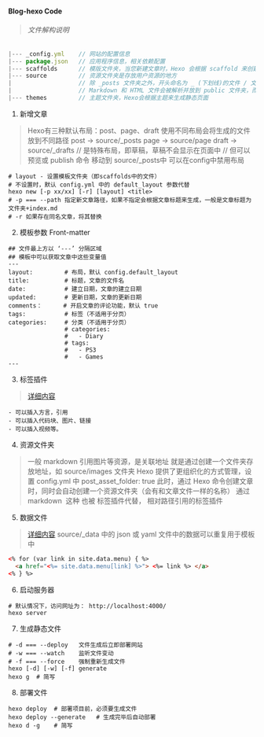 #### Blog-hexo Code

> ###### 文件解构说明

```javascript
|--- _config.yml    // 网站的配置信息
|--- package.json   // 应用程序信息，相关依赖配置
|--- scaffolds      // 模版文件夹，当您新建文章时，Hexo 会根据 scaffold 来创建文件
|--- source         // 资源文件夹是存放用户资源的地方
|                   // 除 _posts 文件夹之外，开头命名为 _ (下划线)的文件 / 文件夹和隐藏的文件将会被忽略
|                   // Markdown 和 HTML 文件会被解析并放到 public 文件夹，而其他文件会被拷贝过去
|--- themes         // 主题文件夹，Hexo会根据主题来生成静态页面
```

1. 新增文章
> Hexo有三种默认布局：post、page、draft
> 使用不同布局会将生成的文件放到不同路径
> post  -> source/_posts
> page  -> source/page
> draft -> source/_drafts // 是特殊布局，即草稿，草稿不会显示在页面中
                          // 但可以预览或 publish 命令 移动到 source/_posts中
> 可以在config中禁用布局

```shell
# layout - 设置模板文件夹（即scaffolds中的文件）
# 不设置时，默认 config.yml 中的 default_layout 参数代替
hexo new [-p xx/xx] [-r] [layout] <title>
# -p === --path 指定新文章路径，如果不指定会根据文章标题来生成，一般是文章标题为文件夹+index.md
# -r 如果存在同名文章，将其替换
```

2. 模板参数 Front-matter
```shell
## 文件最上方以 ‘---’ 分隔区域
## 模板中可以获取文章中这些变量值
---
layout:         # 布局，默认 config.default_layout
title:          # 标题，文章的文件名
date:           # 建立日期，文章的建立日期
updated:        # 更新日期，文章的更新日期
comments：      # 开启文章的评论功能，默认 true
tags:           # 标签（不适用于分页）
categories:     # 分类（不适用于分页）
                # categories: 
                #   - Diary
                # tags:
                #   - PS3
                #   - Games
---
```

3. 标签插件
> [详细内容](https://hexo.io/zh-cn/docs/tag-plugins)
```shell
- 可以插入方言，引用
- 可以插入代码块、图片、链接
- 可以插入视频等。
```

4. 资源文件夹
> 一般 markdown 引用图片等资源，是关联地址
> 就是通过创建一个文件夹存放地址，如 source/images 文件夹
> Hexo 提供了更组织化的方式管理，设置 config.yml 中 post_asset_folder: true
> 此时，通过 Hexo 命令创建文章时，同时会自动创建一个资源文件夹（会有和文章文件一样的名称）
> 通过 markdown ![]() 这种 也被 标签插件代替， 相对路径引用的标签插件

5. 数据文件
> [详细内容](https://hexo.io/zh-cn/docs/data-files)
> source/_data 中的 json 或 yaml 文件中的数据可以重复用于模板中
```html
<% for (var link in site.data.menu) { %>
  <a href="<%= site.data.menu[link] %>"> <%= link %> </a>
<% } %>
```

6. 启动服务器
```shell
# 默认情况下，访问网址为： http://localhost:4000/
hexo server
```

7. 生成静态文件
```shell
# -d === --deploy   文件生成后立即部署网站
# -w === --watch    监听文件变动
# -f === --force    强制重新生成文件
hexo [-d] [-w] [-f] generate
hexo g  # 简写
```

8. 部署文件
```shell
hexo deploy  # 部署项目前，必须要生成文件
hexo deploy --generate   # 生成完毕后自动部署
hexo d -g    # 简写
```